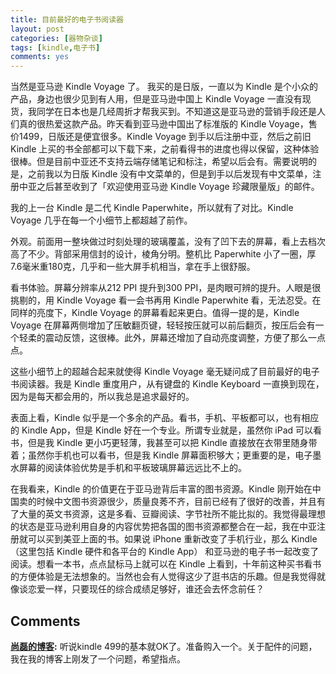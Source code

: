 ```yaml
---
title: 目前最好的电子书阅读器
layout: post
categories: [器物杂谈]
tags: [kindle,电子书]
comments: yes
---
```


当然是亚马逊 Kindle Voyage 了。 
我买的是日版，一直以为 Kindle 是个小众的产品，身边也很少见到有人用，但是亚马逊中国上 Kindle Voyage 一直没有现货，我同学在日本也是几经周折才帮我买到。不知道这是亚马逊的营销手段还是人们真的很热爱这款产品。昨天看到亚马逊中国出了标准版的 Kindle Voyage，售价1499，日版还是便宜很多。Kindle Voyage 到手以后注册中亚，然后之前旧 Kindle 上买的书全部都可以下载下来，之前看得书的进度也得以保留，这种体验很棒。但是目前中亚还不支持云端存储笔记和标注，希望以后会有。需要说明的是，之前我以为日版 Kindle 没有中文菜单的，但是到手以后发现有中文菜单，注册中亚之后甚至收到了「欢迎使用亚马逊 Kindle Voyage 珍藏限量版」的邮件。 

我的上一台 Kindle 是二代 Kindle Paperwhite，所以就有了对比。Kindle Voyage 几乎在每一个小细节上都超越了前作。 

外观。前面用一整块做过时刻处理的玻璃覆盖，没有了凹下去的屏幕，看上去档次高了不少。背部采用信封的设计，棱角分明。整机比 Paperwhite 小了一圈，厚7.6毫米重180克，几乎和一些大屏手机相当，拿在手上很舒服。 

看书体验。屏幕分辨率从212 PPI 提升到300 PPI，是肉眼可辨的提升。人眼是很挑剔的，用 Kindle Voyage 看一会书再用 Kindle Paperwhite 看，无法忍受。在同样的亮度下，Kindle Voyage 的屏幕看起来更白。值得一提的是，Kindle Voyage 在屏幕两侧增加了压敏翻页键，轻轻按压就可以前后翻页，按压后会有一个轻柔的震动反馈，这很棒。此外，屏幕还增加了自动亮度调整，方便了那么一点点。 

这些小细节上的超越合起来就使得 Kindle Voyage 毫无疑问成了目前最好的电子书阅读器。我是 Kindle 重度用户，从有键盘的 Kindle Keyboard 一直换到现在，因为是每天都会用的，所以我总是追求最好的。 

表面上看，Kindle 似乎是一个多余的产品。看书，手机、平板都可以，也有相应的 Kindle App，但是 Kindle 好在一个专业。所谓专业就是，虽然你 iPad 可以看书，但是我 Kindle 更小巧更轻薄，我甚至可以把 Kindle 直接放在衣带里随身带着；虽然你手机也可以看书，但是我 Kindle 屏幕面积够大；更重要的是，电子墨水屏幕的阅读体验优势是手机和平板玻璃屏幕远远比不上的。 

在我看来，Kindle 的价值更在于亚马逊背后丰富的图书资源。Kindle 刚开始在中国卖的时候中文图书资源很少，质量良莠不齐，目前已经有了很好的改善，并且有了大量的英文书资源，这是多看、豆瓣阅读、字节社所不能比拟的。我觉得最理想的状态是亚马逊利用自身的内容优势把各国的图书资源都整合在一起，我在中亚注册就可以买到美亚上面的书。如果说 iPhone 重新改变了手机行业，那么 Kindle（这里包括 Kindle 硬件和各平台的 Kindle App） 和亚马逊的电子书一起改变了阅读。想看一本书，点点鼠标马上就可以在 Kindle 上看到，十年前这种买书看书的方便体验是无法想象的。当然也会有人觉得这少了逛书店的乐趣。但是我觉得就像谈恋爱一样，只要现任的综合成绩足够好，谁还会去怀念前任？

## Comments

**[尚磊的博客](#31754 "2015-02-13 15:03:32"):** 听说kindle 499的基本就OK了。准备购入一个。关于配件的问题，我在我的博客上刚发了一个问题，希望指点。

